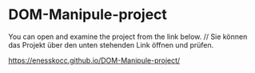 # DOM-Manipule-project

You can open and examine the project from the link below. // Sie können das Projekt über den unten stehenden Link öffnen und prüfen.

https://enesskocc.github.io/DOM-Manipule-project/
